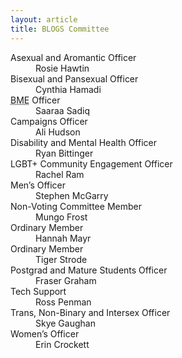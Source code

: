 ```yaml
---
layout: article
title: BLOGS Committee
---
```


<dl>

<dt>Asexual and Aromantic Officer</dt>           <dd>Rosie Hawtin</dd>
<dt>Bisexual and Pansexual Officer</dt>          <dd>Cynthia Hamadi</dd>
<dt><abbr title="Black and Marginalised Ethnicities">BME</abbr> Officer</dt> <dd>Saaraa Sadiq</dd>
<dt>Campaigns Officer</dt>                       <dd>Ali Hudson</dd>
<dt>Disability and Mental Health Officer</dt>    <dd>Ryan Bittinger</dd>
<dt>LGBT+ Community Engagement Officer</dt>      <dd>Rachel Ram</dd>
<dt>Men’s Officer</dt>                           <dd>Stephen McGarry</dd>
<dt>Non-Voting Committee Member</dt>             <dd>Mungo Frost</dd>
<dt>Ordinary Member</dt>                         <dd>Hannah Mayr</dd>
<dt>Ordinary Member</dt>                         <dd>Tiger Strode</dd>
<dt>Postgrad and Mature Students Officer</dt>    <dd>Fraser Graham</dd>
<dt>Tech Support</dt>                            <dd>Ross Penman</dd>
<dt>Trans, Non-Binary and Intersex Officer</dt>  <dd>Skye Gaughan </dd>
<dt>Women’s Officer</dt>                         <dd>Erin Crockett</dd>

</dl>
